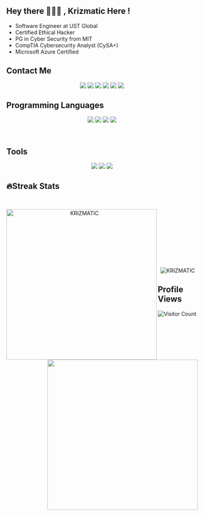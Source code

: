 ## Hey there 🥳👨‍💻 , Krizmatic Here !
* Software Engineer at UST Global
* Certified Ethical Hacker
* PG in Cyber Security from MIT
* CompTIA Cybersecurity Analyst (CySA+)
* Microsoft Azure Certified

## Contact Me
<p align="center">
<a href="http://instagram.com/krizmatic10"><img src="https://img.icons8.com/color/60/000000/instagram-new--v1.png"/></a>
<a href="https://www.facebook.com/nanthu98"><img src="https://img.icons8.com/fluency/60/000000/facebook-new.png"/></a>
<a href="https://twitter.com/nanthu98?t=x_BOU1DRm90w6xwEPwJmww&s=09"><img src="https://img.icons8.com/color/60/000000/twitter--v1.png"/></a>
<a href="https://www.linkedin.com/in/nanthu98"><img src="https://img.icons8.com/external-justicon-flat-justicon/60/000000/external-linkedin-social-media-justicon-flat-justicon.png"/></a>
<a href="https://wa.me/+919847599460"><img src="https://img.icons8.com/color/60/000000/whatsapp--v4.png"/></a>
<a href="https://www.discordapp.com/users/Krizmatic#1000"><img src="https://img.icons8.com/color/60/000000/discord-logo.png"/></a>
</p>

## Programming Languages
<p align="center">
<img src="https://img.icons8.com/ios-filled/80/000000/db-2--v2.png"/>
<img src="https://img.icons8.com/color/80/000000/c-programming.png"/>
<img src="https://img.icons8.com/color/80/000000/java-coffee-cup-logo--v2.png"/>
<img src="https://img.icons8.com/dusk/80/000000/python.png"/>
</p>
<br/>

## Tools
<p align="center">
<img src="https://img.icons8.com/ios/80/000000/burp-suite.png"/>
<img src="https://img.icons8.com/color/80/000000/visual-studio-code-2019.png"/>
<img src="https://img.icons8.com/fluency/80/000000/azure-1.png"/>
</p>

## 🔥Streak Stats

<br>
<p align=center>
  <div align=center>
    <img align="left" width=396 src="https://github-readme-streak-stats.herokuapp.com/?user=krizmatic&theme=react&hide_border=true&bg_color=00ff00" alt="KRIZMATIC" />
    <img align="right" width=396 src="https://github-readme-stats.vercel.app/api?username=krizmatic&show_icons=true&count_private=true&theme=react&border_color=00ff99&hide_border=true&count_private=true&show_icons=false" />
  </div>
  <br><br><br><br><br><br><br><br><br>
  <div align=center>
    <img align="center" src="https://github-readme-stats.vercel.app/api/top-langs?username=krizmatic&show_icons=true&count_private=true&langs_count=10&hide=ruby&locale=en&layout=compact&hide_border=true&theme=react" alt="KRIZMATIC" />
	</div>
	</p>


## Profile Views
![Visitor Count](https://profile-counter.glitch.me/{krizmatic}/count.svg)








